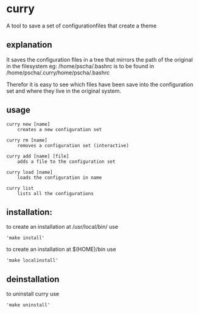 # curry 

A tool to save a set of configurationfiles that create a theme

## explanation
It saves the configuration files in a tree that mirrors the path of the original
in the filesystem eg:
	/home/pscha/.bashrc 
is to be found in
	/home/pscha/.curry/home/pscha/.bashrc

Therefor it is easy to see which files have been save into the configuration set
and where they live in the original system.

## usage 
	curry new [name] 
		creates a new configuration set

	curry rm [name] 
		removes a configuration set (interactive)

	curry add [name] [file]
		adds a file to the configuration set

	curry load [name]
		loads the configuration in name

	curry list
		lists all the configurations

## installation:
	
to create an installation at /usr/local/bin/ use

	'make install'

to create an installation at $(HOME)/bin use

	'make localinstall'
	
## deinstallation
to uninstall curry use 

	'make uninstall'

